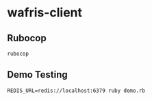 # wafris-client
 
## Rubocop

`rubocop`

## Demo Testing

`REDIS_URL=redis://localhost:6379 ruby demo.rb`